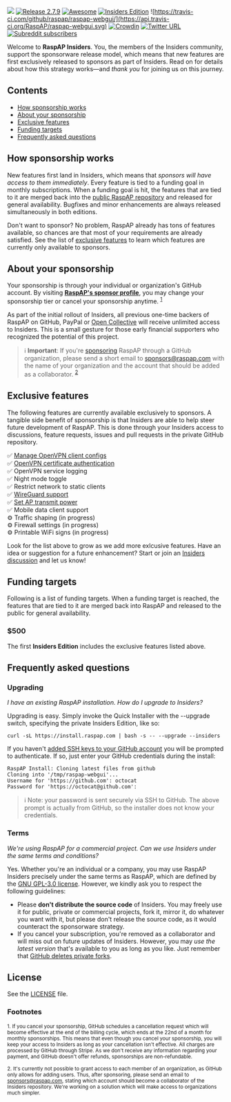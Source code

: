 ![](https://i.imgur.com/FRU1tXF.png)
[![Release 2.7.9](https://img.shields.io/badge/release-2.7.9-green)](https://github.com/raspap/raspap-insiders/releases) [![Awesome](https://awesome.re/badge.svg)](https://github.com/thibmaek/awesome-raspberry-pi) [![Insiders Edition](https://img.shields.io/static/v1?label=Insiders%20Edition&message=%E2%9D%A4&logo=GitHub&color=ff69b4)](https://github.com/sponsors/RaspAP) ![https://travis-ci.com/github/raspap/raspap-webgui/](https://api.travis-ci.org/RaspAP/raspap-webgui.svg) [![Crowdin](https://badges.crowdin.net/raspap/localized.svg)](https://crowdin.com/project/raspap) [![Twitter URL](https://img.shields.io/twitter/url?label=%40RaspAP&logoColor=%23d8224c&url=https%3A%2F%2Ftwitter.com%2Frasp_ap)](https://twitter.com/rasp_ap) [![Subreddit subscribers](https://img.shields.io/reddit/subreddit-subscribers/RaspAP?style=social)](https://www.reddit.com/r/RaspAP/)

Welcome to **RaspAP Insiders**. You, the members of the Insiders community, support the sponsorware release model, which means that new features are first exclusively released to sponsors as part of Insiders. Read on for details about how this strategy works—and *thank you* for joining us on this journey.

## Contents

 - [How sponsorship works](#how-sponsorship-works)
 - [About your sponsorship](#about-your-sponsorship)
 - [Exclusive features](#exclusive-features)
 - [Funding targets](#funding-targets)
 - [Frequently asked questions](#frequently-asked-questions)

## How sponsorship works
New features first land in Insiders, which means that *sponsors will have access to them immediately*. Every feature is tied to a funding goal in monthly subscriptions. When a funding goal is hit, the features that are tied to it are merged back into the [public RaspAP repository](https://github.com/RaspAP/raspap-webgui) and released for general availability. Bugfixes and minor enhancements are always released simultaneously in both editions.

Don't want to sponsor? No problem, RaspAP already has tons of features available, so chances are that most of your requirements are already satisfied. See the list of [exclusive features](#exclusive-features) to learn which features are currently only available to sponsors.

## About your sponsorship
Your sponsorship is through your individual or organization's GitHub account. By visiting [**RaspAP's sponsor profile**](https://github.com/sponsors/RaspAP), you may change your sponsorship tier or cancel your sponsorship anytime. <sup>[1](#footnote-1)</sup>

As part of the initial rollout of Insiders, all previous one-time backers of RaspAP on GitHub, PayPal or [Open Collective](https://opencollective.com/raspap) will receive unlimited access to Insiders. This is a small gesture for those early financial supporters who recognized the potential of this project.


> ℹ️ **Important**: If you're [sponsoring](https://github.com/sponsors/RaspAP) RaspAP through a GitHub organization, please send a short email to [sponsors@raspap.com](mailto:sponsors@raspap.com) with the name of your organization and the account that should be added as a collaborator. <sup>[2](#footnote-2)</sup>

## Exclusive features
The following features are currently available exclusively to sponsors. A tangible side benefit of sponsorship is that Insiders are able to help steer future development of RaspAP. This is done through your Insiders access to discussions, feature requests, issues and pull requests in the private GitHub repository.

✅ [Manage OpenVPN client configs](https://docs.raspap.com/openvpn/#multiple-client-configs)  
✅ [OpenVPN certificate authentication](https://docs.raspap.com/openvpn/#certificate-authentication)      
✅ OpenVPN service logging  
✅ Night mode toggle  
✅ Restrict network to static clients  
✅ [WireGuard support](https://docs.raspap.com/wireguard/)  
✅ [Set AP transmit power](https://docs.raspap.com/ap-basics/#transmit-power)  
✅ Mobile data client support  
⚙️ Traffic shaping (in progress)  
⚙️ Firewall settings (in progress)  
⚙️ Printable WiFi signs (in progress)  

Look for the list above to grow as we add more exlcusive features. Have an idea or suggestion for a future enhancement? Start or join an [Insiders discussion](https://github.com/RaspAP/raspap-insiders/discussions) and let us know!

## Funding targets
Following is a list of funding targets. When a funding target is reached, the features that are tied to it are merged back into RaspAP and released to the public for general availability.

### $500 
The first **Insiders Edition** includes the exclusive features listed above.

## Frequently asked questions

### Upgrading
*I have an existing RaspAP installation. How do I upgrade to Insiders?*

Upgrading is easy. Simply invoke the Quick Installer with the --upgrade switch, specifying the private Insiders Edition, like so:

```
curl -sL https://install.raspap.com | bash -s -- --upgrade --insiders
```

If you haven't [added SSH keys to your GitHub account](https://docs.github.com/en/github/authenticating-to-github/connecting-to-github-with-ssh) you will be prompted to authenticate. If so, just enter your GitHub credentials during the install:

```
RaspAP Install: Cloning latest files from github
Cloning into '/tmp/raspap-webgui'...
Username for 'https://github.com': octocat
Password for 'https://octocat@github.com':
```

> ℹ️  Note: your password is sent securely via SSH to GitHub. The above prompt is actually from GitHub, so the installer does not know your credentials.

### Terms
*We're using RaspAP for a commercial project. Can we use Insiders under the same terms and conditions?*

Yes. Whether you're an individual or a company, you may use RaspAP Insiders precisely under the same terms as RaspAP, which are defined by the [GNU GPL-3.0 license](https://github.com/RaspAP/raspap-insiders/blob/master/LICENSE). However, we kindly ask you to respect the following guidelines:

* Please **don't distribute the source code** of Insiders. You may freely use it for public, private or commercial projects, fork it, mirror it, do whatever you want with it, but please don't release the source code, as it would counteract the sponsorware strategy.
* If you cancel your subscription, you're removed as a collaborator and will miss out on future updates of Insiders. However, you may *use the latest version* that's available to you as long as you like. Just remember that [GitHub deletes private forks](https://docs.github.com/en/github/setting-up-and-managing-your-github-user-account/removing-a-collaborator-from-a-personal-repository).

## License
See the [LICENSE](./LICENSE) file.

### Footnotes

<sub><a name="footnote-1"></a>1. If you cancel your sponsorship, GitHub schedules a cancellation request which will become effective at the end of the billing cycle, which ends at the 22nd of a month for monthly sponsorships. This means that even though you cancel your sponsorship, you will keep your access to Insiders as long as your cancellation isn't effective. All charges are processed by GitHub through Stripe. As we don't receive any information regarding your payment, and GitHub doesn't offer refunds, sponsorships are non-refundable.</sub>

<sub><a name="footnote-2"></a>2. It's currently not possible to grant access to each member of an organization, as GitHub only allows for adding users. Thus, after sponsoring, please send an email to sponsors@raspap.com, stating which account should become a collaborator of the Insiders repository. We're working on a solution which will make access to organizations much simpler.</sub>

